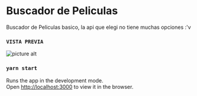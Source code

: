 # Buscador de Peliculas

Buscador de Peliculas basico, la api que elegi no tiene muchas opciones :'v

### `VISTA PREVIA`
![picture alt](https://firebasestorage.googleapis.com/v0/b/proyectos-607ad.appspot.com/o/pelisb.jpg?alt=media&token=82fc9572-0265-4193-b61c-13131aa9c07e)

### `yarn start`

Runs the app in the development mode.\
Open [http://localhost:3000](http://localhost:3000) to view it in the browser.
